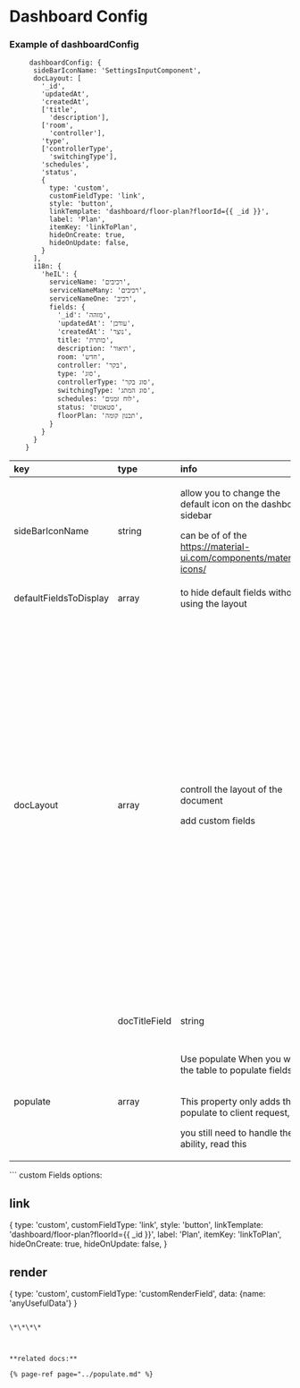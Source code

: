 # Dashboard Config

### Example of dashboardConfig

```text
     dashboardConfig: {
      sideBarIconName: 'SettingsInputComponent',
      docLayout: [
        '_id',
        'updatedAt',
        'createdAt',
        ['title',
          'description'],
        ['room',
          'controller'],
        'type',
        ['controllerType',
          'switchingType'],
        'schedules',
        'status',
        {
          type: 'custom',
          customFieldType: 'link',
          style: 'button',
          linkTemplate: 'dashboard/floor-plan?floorId={{ _id }}',
          label: 'Plan',
          itemKey: 'linkToPlan',
          hideOnCreate: true,
          hideOnUpdate: false,
        }
      ],
      i18n: {
        'heIL': {
          serviceName: 'רכיבים',
          serviceNameMany: 'רכיבים',
          serviceNameOne: 'רכיב',
          fields: {
            '_id': 'מזהה',
            'updatedAt': 'עודכן',
            'createdAt': 'נוצר',
            title: 'כותרת',
            description: 'תיאור',
            room: 'חדש',
            controller: 'בקר',
            type: 'סוג',
            controllerType: 'סוג בקר',
            switchingType: 'סוג המתג',
            schedules: 'לוח זמנים',
            status: 'סטאטוס',
            floorPlan: 'תכנון קומה',
          }
        }
      }
    }
```

<table>
  <thead>
    <tr>
      <th style="text-align:left">key</th>
      <th style="text-align:left">type</th>
      <th style="text-align:left">info</th>
      <th style="text-align:left">example</th>
    </tr>
  </thead>
  <tbody>
    <tr>
      <td style="text-align:left">sideBarIconName</td>
      <td style="text-align:left">string</td>
      <td style="text-align:left">
        <p>allow you to change the default icon on the dashboard sidebar</p>
        <p>can be of of the <a href="https://material-ui.com/components/material-icons/">https://material-ui.com/components/material-icons/</a>
        </p>
      </td>
      <td style="text-align:left">&apos;user&apos;</td>
    </tr>
    <tr>
      <td style="text-align:left">defaultFieldsToDisplay</td>
      <td style="text-align:left">array</td>
      <td style="text-align:left">to hide default fields without using the layout</td>
      <td style="text-align:left">[&apos;_id&apos;,&apos;createdAt&apos;,&apos;updatedAt&apos;]</td>
    </tr>
    <tr>
      <td style="text-align:left">docLayout</td>
      <td style="text-align:left">array</td>
      <td style="text-align:left">
        <p>controll the layout of the document</p>
        <p></p>
        <p>add custom fields</p>
      </td>
      <td style="text-align:left">
        <p><code>[</code>
        </p>
        <p><code>        [&apos;_id&apos;, &apos;updatedAt&apos;, &apos;createdAt&apos;],</code>
        </p>
        <p><code>        [&apos;title&apos;, &apos;description&apos;],</code>
        </p>
        <p><code>        &apos;building&apos;,</code>
        </p>
        <p><code>        &apos;level&apos;,</code>
        </p>
        <p><code>        &apos;numberOfRooms&apos;,</code>
        </p>
        <p><code>        {</code>
        </p>
        <p><code>          type: &apos;custom&apos;,</code>
        </p>
        <p><code>          customFieldType: &apos;link&apos;,</code>
        </p>
        <p><code>          style: &apos;button&apos;,</code>
        </p>
        <p><code>          linkTemplate: &apos;dashboard/floor-plan?floorId={{ _id }}&apos;,</code>
        </p>
        <p><code>          label: &apos;Plan&apos;,</code>
        </p>
        <p><code>          itemKey: &apos;linkToPlan&apos;,</code>
        </p>
        <p><code>          hideOnCreate: true,</code>
        </p>
        <p><code>          hideOnUpdate: false,</code>
        </p>
        <p><code>        },</code>
        </p>
        <p><code>      ]</code>
        </p>
      </td>
    </tr>
    <tr>
      <td style="text-align:left"></td>
      <td style="text-align:left">docTitleField</td>
      <td style="text-align:left">string</td>
      <td style="text-align:left">
        <p>The field to display as page title when edit a document</p>
        <p></p>
      </td>
    </tr>
    <tr>
      <td style="text-align:left">populate</td>
      <td style="text-align:left">array</td>
      <td style="text-align:left">
        <p>Use populate When you want the table to populate fields</p>
        <p>
          <br />This property only adds the populate to client request,</p>
        <p>you still need to handle the ability, read this</p>
        <p></p>
      </td>
      <td style="text-align:left"></td>
    </tr>
  </tbody>
</table>```
custom Fields options:

link
-------------------------
{
  type: 'custom',
  customFieldType: 'link',
  style: 'button',
  linkTemplate: 'dashboard/floor-plan?floorId={{ _id }}',
  label: 'Plan',
  itemKey: 'linkToPlan',
  hideOnCreate: true,
  hideOnUpdate: false,
}

render
-------------------------
{
  type: 'custom',
  customFieldType: 'customRenderField',
  data: {name: 'anyUsefulData'}
}

```

\*\*\*\*

  
  
**related docs:**

{% page-ref page="../populate.md" %}

